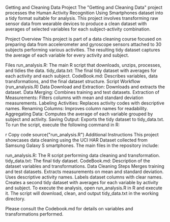 Getting and Cleaning Data Project
The "Getting and Cleaning Data" project processes the Human Activity Recognition Using Smartphones dataset into a tidy format suitable for analysis. This project involves transforming raw sensor data from wearable devices to produce a clean dataset with averages of selected variables for each subject-activity combination.

Project Overview
This project is part of a data cleaning course focused on preparing data from accelerometer and gyroscope sensors attached to 30 subjects performing various activities. The resulting tidy dataset captures the average of each variable for every activity and subject.

Files
run_analysis.R: The main R script that downloads, unzips, processes, and tidies the data.
tidy_data.txt: The final tidy dataset with averages for each activity and each subject.
CodeBook.md: Describes variables, data transformations, and the final dataset structure.
Script Workflow (run_analysis.R)
Data Download and Extraction: Downloads and extracts the dataset.
Data Merging: Combines training and test datasets.
Extraction of Measurements: Filters columns with mean and standard deviation measurements.
Labeling Activities: Replaces activity codes with descriptive names.
Renaming Columns: Improves column names for readability.
Aggregating Data: Computes the average of each variable grouped by subject and activity.
Saving Output: Exports the tidy dataset to tidy_data.txt.
To run the script, execute the following command in R:

r
Copy code
source("run_analysis.R")
Additional Instructions
This project showcases data cleaning using the UCI HAR Dataset collected from Samsung Galaxy S smartphones. The main files in the repository include:

run_analysis.R: The R script performing data cleaning and transformation.
tidy_data.txt: The final tidy dataset.
CodeBook.md: Description of the dataset variables and transformations.
Data Cleaning Steps
Merges training and test datasets.
Extracts measurements on mean and standard deviation.
Uses descriptive activity names.
Labels dataset columns with clear names.
Creates a second tidy dataset with averages for each variable by activity and subject.
To execute the analysis, open run_analysis.R in R and execute it. The script will download, clean, and output tidy_data.txt in the working directory.

Please consult the Codebook.md for details on variables and transformations performed.
